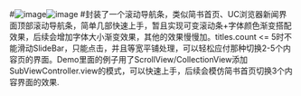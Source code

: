 #![image](https://github.com/XiFengLang/JPSlideBar/raw/master/JPSlideBar/ExamplerImages/JPSlideBar_One.png)![image](https://github.com/XiFengLang/JPSlideBar/raw/master/JPSlideBar/ExamplerImages/JPSlideBar_Two.png)
#封装了一个滚动导航条，类似简书首页、UC浏览器新闻界面顶部滚动导航条，简单几部快速上手，暂且实现可变滚动条+字体颜色渐变搭配效果，后续会增加字体大小渐变效果，其他的效果慢慢加。titles.count <= 5时不能滑动SlideBar，只能点击，并且等宽平铺处理，可以轻松应付那种切换2-5个内容页的界面。Demo里面的例子用了ScrollView/CollectionView添加SubViewController.view的模式，可以快速上手，后续会模仿简书首页切换3个内容界面的效果.
